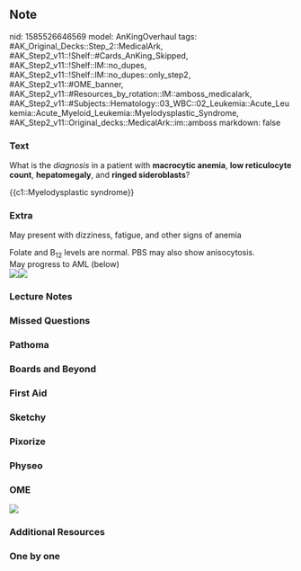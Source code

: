 ## Note
nid: 1585526646569
model: AnKingOverhaul
tags: #AK_Original_Decks::Step_2::MedicalArk, #AK_Step2_v11::!Shelf::#Cards_AnKing_Skipped, #AK_Step2_v11::!Shelf::IM::no_dupes, #AK_Step2_v11::!Shelf::IM::no_dupes::only_step2, #AK_Step2_v11::#OME_banner, #AK_Step2_v11::#Resources_by_rotation::IM::amboss_medicalark, #AK_Step2_v11::#Subjects::Hematology::03_WBC::02_Leukemia::Acute_Leukemia::Acute_Myeloid_Leukemia::Myelodysplastic_Syndrome, #AK_Step2_v11::Original_decks::MedicalArk::im::amboss
markdown: false

### Text
What is the <i>diagnosis</i> in a patient with <b>macrocytic
anemia</b>, <b>low reticulocyte count</b>, <b>hepatomegaly</b>, and
<b>ringed sideroblasts</b>?
<div>
  {{c1::Myelodysplastic syndrome}}
</div>

### Extra
May present with dizziness, fatigue, and other signs of anemia
<div>
  Folate and B<sub>12</sub> levels are normal. PBS may also show
  anisocytosis.
</div>
<div>
  May progress to AML (below)
</div>
<div><img src="big_5081d9287d9b2.jpg"><img src=
"paste-dd75ee8d8122a2fba09b9a2e98ee9ff23776e7b2.jpg"></div>

### Lecture Notes


### Missed Questions


### Pathoma


### Boards and Beyond


### First Aid


### Sketchy


### Pixorize


### Physeo


### OME
<div class="ome-widget">
  <a href="https://onlinemeded.org?ref=anki"><img src=
  "_OME_AnkiFlashcards_General_4.png"></a>
</div>

### Additional Resources


### One by one

